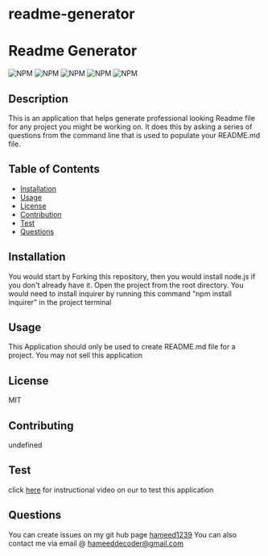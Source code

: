 # readme-generator

# Readme Generator

  ![NPM](https://img.shields.io/badge/license-Mozilla%20Public%20License%202.0-<green>) ![NPM](https://img.shields.io/badge/JavaScript-80%-<green>) ![NPM](https://img.shields.io/badge/Markdown-20%-<green>) ![NPM](https://img.shields.io/github/followers/hameed1239?style=social) ![NPM](https://img.shields.io/github/forks/hameed1239/readme-generator?style=social)
  ## Description
 This is an application that helps generate professional looking Readme file for any project you might be working on. It does this by asking a series of questions from the command line that is used to populate your README.md file. 

  ## Table of Contents
  * [Installation](#installation)
  * [Usage](#usage)
  * [License](#license)
  * [Contribution](#contribution)
  * [Test](#test)
  * [Questions](#questions)

  ## Installation
  You would start by Forking this repository, then you would install node.js if you don't already have it. Open the project from the root directory. You would need to install inquirer by running this command "npm install inquirer" in the project terminal

  ## Usage
  This Application should only be used to create README.md file for a project. You may not sell this application

  ## License
  MIT

  ## Contributing
  undefined

  ## Test
  click [here](https://drive.google.com/file/d/1AXQUuoQ4kf9TVZHwkb-j6RudjJsihLIq/view) for instructional video on our to test this application

  ## Questions
  You can create issues on my git hub page
  [hameed1239](https://github.com/hameed1239)
  You can also contact me via email @ hameeddecoder@gmail.com

